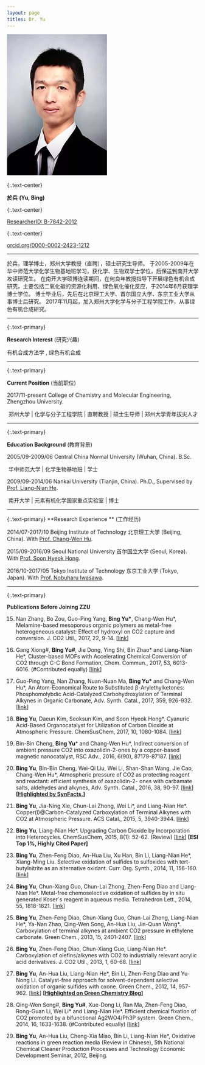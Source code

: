 ```yaml
---
layout: page
titles: Dr. Yu
---
```




<img src="/assets/img/YuBing.webp" alt="Bingyu" class="aligncenter" />



{:.text-center}

**於兵** **(Yu, Bing)**

{:.text-center}

[ResearcherID: B-7842-2012](http://www.researcherid.com/rid/B-7842-2012)

{:.text-center}

[orcid.org/0000-0002-2423-1212](https://orcid.org/0000-0002-2423-1212)

-----

於兵，理学博士，郑州大学教授（直聘），硕士研究生导师。 于2005-2009年在华中师范大学化学生物基地班学习，获化学、生物双学士学位，后保送到南开大学攻读研究生。 在南开大学硕博连读期间，在何良年教授指导下开展绿色有机合成研究，主要包括二氧化碳的资源化利用、绿色氧化催化反应，于2014年6月获理学博士学位。 博士毕业后，先后在北京理工大学、首尔国立大学、东京工业大学从事博士后研究。 2017年11月起，加入郑州大学化学与分子工程学院工作，从事绿色有机合成研究。

-----

{:.text-primary}

**Research Interest** (研究兴趣)

有机合成方法学 , 绿色有机合成

-----

{:.text-primary}

**Current Position** (当前职位)

2017/11-present  College of Chemistry and Molecular Engineering, Zhengzhou University.

​               郑州大学 | 化学与分子工程学院 | 直聘教授 | 硕士生导师 | 郑州大学青年拔尖人才

-----

{:.text-primary}

**Education Background** (教育背景)

2005/09-2009/06  Central China Normal University (Wuhan, China). B.Sc.

​                                华中师范大学 | 化学生物基地班 | 学士

2009/09-2014/06  Nankai University (Tianjin, China). Ph.D., Supervised by [Prof. Liang-Nian He](http://www.nankaichemhe.com/).

​                                 南开大学 | 元素有机化学国家重点实验室 | 博士

-----

{:.text-primary}
**Research Experience ** (工作经历)

2014/07-2017/10  Beijing Institute of Technology 北京理工大学 (Beijing, China). With [Prof. Chang-Wen Hu](http://cce.bit.edu.cn/kyjgjktz/hzwjsktz/index.htm).

2015/09-2016/09  Seoul National University 首尔国立大学 (Seoul, Korea). With [Prof. Soon Hyeok Hong](https://chem.snu.ac.kr/eng/faculty/faculty_view.asp?seqno=14689&p_part=0&p_item=&p_page=1&vg=1).

2016/10-2017/05  Tokyo Institute of Technology 东京工业大学 (Tokyo, Japan). With [Prof. Nobuharu Iwasawa](http://www.chemistry.titech.ac.jp/~iwasawa/).

-----

{:.text-primary}

**Publications Before Joining ZZU**

15. Nan Zhang, Bo Zou, Guo-Ping Yang, **Bing Yu\***, Chang-Wen Hu*, Melamine-based mesoporous organic polymers as metal-free heterogeneous catalyst: Effect of hydroxyl on CO2 capture and conversion. J. CO2 Util., 2017, 22, 9-14. [[link](http://www.sciencedirect.com/science/article/pii/S2212982017301889)]

 

14. Gang Xiong#, **Bing Yu#**, Jie Dong, Ying Shi, Bin Zhao* and Liang-Nian He*, Cluster-based MOFs with Accelerating Chemical Conversion of CO2 through C-C Bond Formation, Chem. Commun., 2017, 53, 6013-6016. (#Contributed equally) [[link](http://dx.doi.org/10.1039/C7CC01136A)]

 

13. Guo-Ping Yang, Nan Zhang, Nuan-Nuan Ma, **Bing Yu\*** and Chang-Wen Hu*, An Atom-Economical Route to Substituted β-Arylethylketones: Phosphomolybdic Acid-Catalyzed Carbohydroxylation of Terminal Alkynes in Organic Carbonate, Adv. Synth. Catal., 2017, 359, 926-932. [[link](http://dx.doi.org/10.1002/adsc.201601231)]

 

12. **Bing Yu**, Daeun Kim, Seoksun Kim, and Soon Hyeok Hong*. Cyanuric Acid-Based Organocatalyst for Utilization of Carbon Dioxide at Atmospheric Pressure. ChemSusChem, 2017, 10, 1080-1084. [[link](http://dx.doi.org/10.1002/cssc.201601684)]

 

11. Bin-Bin Cheng, **Bing Yu*** and Chang-Wen Hu*, Indirect conversion of ambient pressure CO2 into oxazolidin-2-ones by a copper-based magnetic nanocatalyst, RSC Adv., 2016, 6(90), 87179-87187. [[link](http://dx.doi.org/10.1039/C6RA15857A)]

 

10. **Bing Yu**, Bin-Bin Cheng, Wei-Qi Liu, Wei Li, Shan-Shan Wang, Jie Cao, Chang-Wen Hu*, Atmospheric pressure of CO2 as protecting reagent and reactant: efficient synthesis of oxazolidin-2- ones with carbamate salts, aldehydes and alkynes, Adv. Synth. Catal., 2016, 38, 90-97. [[link](http://dx.doi.org/10.1002/adsc.201500921)] **[[Highlighted by SynFacts.](https://www.thieme-connect.de/products/ejournals/abstract/10.1055/s-0035-1561706)]**

 

9. **Bing Yu**, Jia-Ning Xie, Chun-Lai Zhong, Wei Li*, and Liang-Nian He*. Copper(I)@Carbon-Catalyzed Carboxylation of Terminal Alkynes with CO2 at Atmospheric Pressure. ACS Catal., 2015, 5, 3940-3944. [[link](http://dx.doi.org/10.1021/acscatal.5b00764)]

 

8. **Bing Yu**, Liang-Nian He*. Upgrading Carbon Dioxide by Incorporation into Heterocycles. ChemSusChem, 2015, 8(1): 52-62. (Review) [[link](http://dx.doi.org/10.1002/cssc.201402837)] **[ESI Top 1%, Highly Cited Paper]**

 

7. **Bing Yu**, Zhen-Feng Diao, An-Hua Liu, Xu Han, Bin Li, Liang-Nian He*, Xiang-Ming Liu. Selective oxidation of sulfides to sulfoxides with tert-butylnitrite as an alternative oxidant. Curr. Org. Synth., 2014, 11, 156-160. [[link](http://dx.doi.org/10.2174/1570179411999140304142430)]



6. **Bing Yu**, Chun-Xiang Guo, Chun-Lai Zhong, Zhen-Feng Diao and Liang-Nian He*. Metal-free chemoselective oxidation of sulfides by in situ generated Koser`s reagent in aqueous media. Tetrahedron Lett., 2014, 55, 1818-1821. [[link](http://dx.doi.org/10.1016/j.tetlet.2014.01.116)]

 

5. **Bing Yu**, Zhen-Feng Diao, Chun-Xiang Guo, Chun-Lai Zhong, Liang-Nian He*, Ya-Nan Zhao, Qing-Wen Song, An-Hua Liu, Jin-Quan Wang*. Carboxylation of terminal alkynes at ambient CO2 pressure in ethylene carbonate. Green Chem., 2013, 15, 2401-2407. [[link](http://dx.doi.org/10.1039/C3GC40896E)]

 

4. **Bing Yu**, Zhen-Feng Diao, Chun-Xiang Guo, Liang-Nian He*. Carboxylation of olefins/alkynes with CO2 to industrially relevant acrylic acid derivatives. J. CO2 Util., 2013, 1, 60-68. [[link](http://dx.doi.org/10.1016/j.jcou.2013.01.001)]

 

3. **Bing Yu**, An-Hua Liu, Liang-Nian He*, Bin Li, Zhen-Feng Diao and Yu-Nong Li. Catalyst-free approach for solvent-dependent selective oxidation of organic sulfides with oxone. Green Chem., 2012, 14, 957-962. [[link](http://dx.doi.org/10.1039/C2GC00027J)] **[[Highlighted on Green Chemistry Blog\]](http://blogs.rsc.org/gc/2012/03/01/catalyst-free-approach-for-solvent-dependent-selective-oxidation-of-organic-sulfides-with-oxone/)**

 

2. Qing-Wen Song#, **Bing Yu#**, Xue-Dong Li, Ran Ma, Zhen-Feng Diao, Rong-Guan Li, Wei Li* and Liang-Nian He*. Efficient chemical fixation of CO2 promoted by a bifunctional Ag2WO4/Ph3P system. Green Chem., 2014, 16, 1633-1638. (#Contributed equally) [[link](http://dx.doi.org/10.1039/C3GC42406E)]

 

1. **Bing Yu**, An-Hua Liu, Cheng-Xia Miao, Bin Li, Liang-Nian He*, Oxidative reactions in green reaction media (Review in Chinese), 5th National Chemical Cleaner Production Processes and Technology Economic Development Seminar, 2012, Beijing.

 